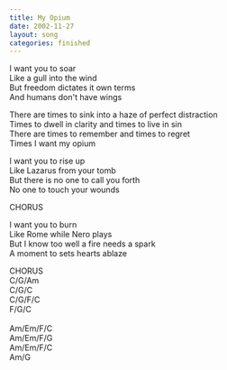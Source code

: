 ```yaml
---
title: My Opium
date: 2002-11-27
layout: song
categories: finished
---
```

I want you to soar  
Like a gull into the wind  
But freedom dictates it own terms  
And humans don't have wings

<div class="chorus">
  There are times to sink into a haze of perfect distraction<br/>
  Times to dwell in clarity and times to live in sin<br/>
  There are times to remember and times to regret<br/>
  Times I want my opium
</div>

I want you to rise up  
Like Lazarus from your tomb  
But there is no one to call you forth  
No one to touch your wounds

<div class="chorus">CHORUS</div>

I want you to burn  
Like Rome while Nero plays  
But I know too well a fire needs a spark  
A moment to sets hearts ablaze

<div class="chorus">CHORUS</div>

<div class="chords">
  C/G/Am<br/>
  C/G/C<br/>
  C/G/F/C<br/>
  F/G/C<br/>
  <br/>
  Am/Em/F/C<br/>
  Am/Em/F/G<br/>
  Am/Em/F/C<br/>
  Am/G
</div>
